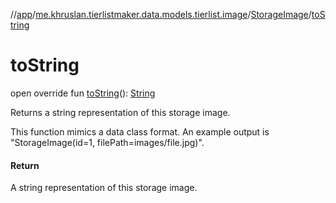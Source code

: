 //[app](../../../index.md)/[me.khruslan.tierlistmaker.data.models.tierlist.image](../index.md)/[StorageImage](index.md)/[toString](to-string.md)

# toString

open override fun [toString](to-string.md)(): [String](https://kotlinlang.org/api/latest/jvm/stdlib/kotlin/-string/index.html)

Returns a string representation of this storage image.

This function mimics a data class format. An example output is &quot;StorageImage(id=1, filePath=images/file.jpg)&quot;.

#### Return

A string representation of this storage image.
